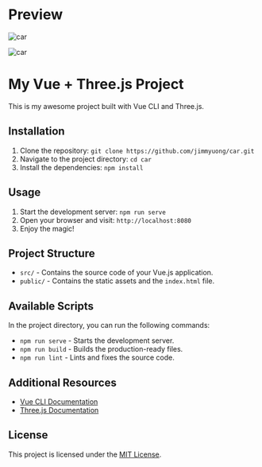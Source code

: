 # Preview

![car]([https://github.com/jimmyuong/car/preview/preview1.png](https://github.com/jimmyuong/car/blob/main/preview/preview2.png?raw=true))

![car]([https://github.com/jimmyuong/car/preview/preview1.png](https://github.com/jimmyuong/car/blob/main/preview/preview1.png?raw=true))

# My Vue + Three.js Project

This is my awesome project built with Vue CLI and Three.js.

## Installation

1. Clone the repository: `git clone https://github.com/jimmyuong/car.git`
2. Navigate to the project directory: `cd car`
3. Install the dependencies: `npm install`

## Usage

1. Start the development server: `npm run serve`
2. Open your browser and visit: `http://localhost:8080`
3. Enjoy the magic!

## Project Structure

- `src/` - Contains the source code of your Vue.js application.
- `public/` - Contains the static assets and the `index.html` file.

## Available Scripts

In the project directory, you can run the following commands:

- `npm run serve` - Starts the development server.
- `npm run build` - Builds the production-ready files.
- `npm run lint` - Lints and fixes the source code.

## Additional Resources

- [Vue CLI Documentation](https://cli.vuejs.org/)
- [Three.js Documentation](https://threejs.org/docs/)

## License

This project is licensed under the [MIT License](LICENSE).
